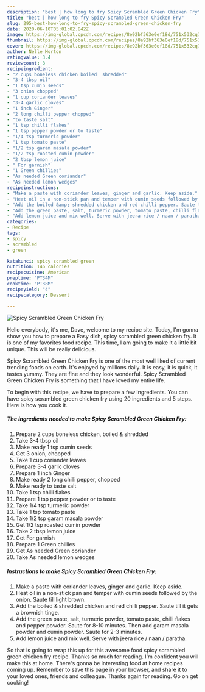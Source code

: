 ```yaml
---
description: "best | how long to fry Spicy Scrambled Green Chicken Fry"
title: "best | how long to fry Spicy Scrambled Green Chicken Fry"
slug: 295-best-how-long-to-fry-spicy-scrambled-green-chicken-fry
date: 2020-06-10T05:01:02.842Z
image: https://img-global.cpcdn.com/recipes/8e92bf363e0ef18d/751x532cq70/spicy-scrambled-green-chicken-fry-recipe-main-photo.jpg
thumbnail: https://img-global.cpcdn.com/recipes/8e92bf363e0ef18d/751x532cq70/spicy-scrambled-green-chicken-fry-recipe-main-photo.jpg
cover: https://img-global.cpcdn.com/recipes/8e92bf363e0ef18d/751x532cq70/spicy-scrambled-green-chicken-fry-recipe-main-photo.jpg
author: Nelle Morton
ratingvalue: 3.4
reviewcount: 8
recipeingredient:
- "2 cups boneless chicken boiled  shredded"
- "3-4 tbsp oil"
- "1 tsp cumin seeds"
- "3 onion chopped"
- "1 cup coriander leaves"
- "3-4 garlic cloves"
- "1 inch Ginger"
- "2 long chilli pepper chopped"
- "to taste salt"
- "1 tsp chilli flakes"
- "1 tsp pepper powder or to taste"
- "1/4 tsp turmeric powder"
- "1 tsp tomato paste"
- "1/2 tsp garam masala powder"
- "1/2 tsp roasted cumin powder"
- "2 tbsp lemon juice"
- " For garnish"
- "1 Green chillies"
- "As needed Green coriander"
- "As needed lemon wedges"
recipeinstructions:
- "Make a paste with coriander leaves, ginger and garlic. Keep aside."
- "Heat oil in a non-stick pan and temper with cumin seeds followed by the onion. Saute till light brown."
- "Add the boiled &amp; shredded chicken and red chilli pepper. Saute till it gets a brownish tinge."
- "Add the green paste, salt, turmeric powder, tomato paste, chilli flakes and pepper powder. Saute for 8-10 minutes. Then add garam masala powder and cumin powder. Saute for 2-3 minutes."
- "Add lemon juice and mix well. Serve with jeera rice / naan / paratha."
categories:
- Recipe
tags:
- spicy
- scrambled
- green

katakunci: spicy scrambled green 
nutrition: 146 calories
recipecuisine: American
preptime: "PT34M"
cooktime: "PT38M"
recipeyield: "4"
recipecategory: Dessert

---
```



![Spicy Scrambled Green Chicken Fry](https://img-global.cpcdn.com/recipes/8e92bf363e0ef18d/751x532cq70/spicy-scrambled-green-chicken-fry-recipe-main-photo.jpg)

Hello everybody, it's me, Dave, welcome to my recipe site. Today, I'm gonna show you how to prepare a Easy dish, spicy scrambled green chicken fry. It is one of my favorites food recipe. This time, I am going to make it a little bit unique. This will be really delicious.

Spicy Scrambled Green Chicken Fry is one of the most well liked of current trending foods on earth. It's enjoyed by millions daily. It is easy, it is quick, it tastes yummy. They are fine and they look wonderful. Spicy Scrambled Green Chicken Fry is something that I have loved my entire life.




To begin with this recipe, we have to prepare a few ingredients. You can have spicy scrambled green chicken fry using 20 ingredients and 5 steps. Here is how you cook it.

<!--inarticleads1-->

##### The ingredients needed to make Spicy Scrambled Green Chicken Fry:

1. Prepare 2 cups boneless chicken, boiled &amp; shredded
1. Take 3-4 tbsp oil
1. Make ready 1 tsp cumin seeds
1. Get 3 onion, chopped
1. Take 1 cup coriander leaves
1. Prepare 3-4 garlic cloves
1. Prepare 1 inch Ginger
1. Make ready 2 long chilli pepper, chopped
1. Make ready to taste salt
1. Take 1 tsp chilli flakes
1. Prepare 1 tsp pepper powder or to taste
1. Take 1/4 tsp turmeric powder
1. Take 1 tsp tomato paste
1. Take 1/2 tsp garam masala powder
1. Get 1/2 tsp roasted cumin powder
1. Take 2 tbsp lemon juice
1. Get  For garnish
1. Prepare 1 Green chillies
1. Get As needed Green coriander
1. Take As needed lemon wedges




<!--inarticleads2-->

##### Instructions to make Spicy Scrambled Green Chicken Fry:

1. Make a paste with coriander leaves, ginger and garlic. Keep aside.
1. Heat oil in a non-stick pan and temper with cumin seeds followed by the onion. Saute till light brown.
1. Add the boiled &amp; shredded chicken and red chilli pepper. Saute till it gets a brownish tinge.
1. Add the green paste, salt, turmeric powder, tomato paste, chilli flakes and pepper powder. Saute for 8-10 minutes. Then add garam masala powder and cumin powder. Saute for 2-3 minutes.
1. Add lemon juice and mix well. Serve with jeera rice / naan / paratha.




So that is going to wrap this up for this awesome food spicy scrambled green chicken fry recipe. Thanks so much for reading. I'm confident you will make this at home. There's gonna be interesting food at home recipes coming up. Remember to save this page in your browser, and share it to your loved ones, friends and colleague. Thanks again for reading. Go on get cooking!
